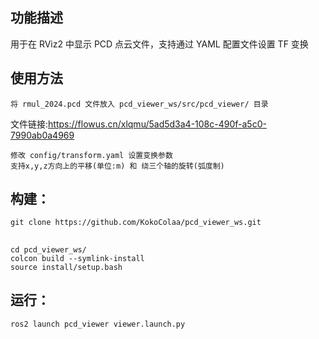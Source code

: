 ## 功能描述

用于在 RViz2 中显示 PCD 点云文件，支持通过 YAML 配置文件设置 TF 变换

## 使用方法

    将 rmul_2024.pcd 文件放入 pcd_viewer_ws/src/pcd_viewer/ 目录
文件链接:https://flowus.cn/xlqmu/5ad5d3a4-108c-490f-a5c0-7990ab0a4969

    修改 config/transform.yaml 设置变换参数
    支持x,y,z方向上的平移(单位:m) 和 绕三个轴的旋转(弧度制)

## 构建：
    git clone https://github.com/KokoColaa/pcd_viewer_ws.git
## 
    cd pcd_viewer_ws/
    colcon build --symlink-install
    source install/setup.bash

## 运行：

    ros2 launch pcd_viewer viewer.launch.py
